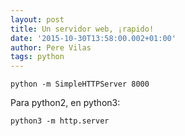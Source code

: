 ```yaml
---
layout: post
title: Un servidor web, ¡rapido!
date: '2015-10-30T13:58:00.002+01:00'
author: Pere Vilas
tags: python
---
```


`
python -m SimpleHTTPServer 8000
`

Para python2, en python3:
 

`
python3 -m http.server
`